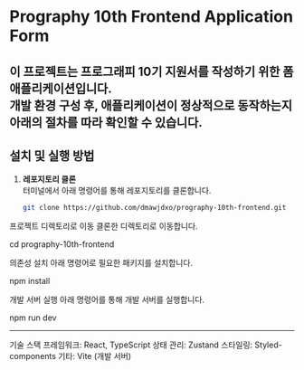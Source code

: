 # Prography 10th Frontend Application Form

이 프로젝트는 프로그래피 10기 지원서를 작성하기 위한 폼 애플리케이션입니다.  
개발 환경 구성 후, 애플리케이션이 정상적으로 동작하는지 아래의 절차를 따라 확인할 수 있습니다.
-----------------------------------------------------------------------------------------
## 설치 및 실행 방법

1. **레포지토리 클론**  
   터미널에서 아래 명령어를 통해 레포지토리를 클론합니다.
   ```bash
   git clone https://github.com/dmawjdxo/prography-10th-frontend.git
   
프로젝트 디렉토리로 이동
클론한 디렉토리로 이동합니다.

   cd prography-10th-frontend

의존성 설치
아래 명령어로 필요한 패키지를 설치합니다.

   npm install

개발 서버 실행
아래 명령어를 통해 개발 서버를 실행합니다.


   npm run dev


------------------------------------------------------------------------------
기술 스택
프레임워크: React, TypeScript
상태 관리: Zustand
스타일링: Styled-components
기타: Vite (개발 서버)
